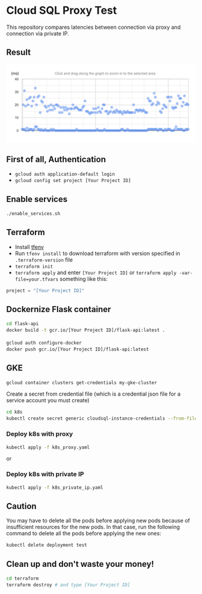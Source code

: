 # Cloud SQL Proxy Test

This repository compares latencies between connection via proxy and connection via private IP.

## Result

![proxy](./images/proxy.png)

## First of all, Authentication

* `gcloud auth application-default login`
* `gcloud config set project [Your Project ID]`

## Enable services

```bash
./enable_services.sh
```

## Terraform

* Install [tfenv](https://github.com/tfutils/tfenv)
* Run `tfenv install` to download terraform with version specified in `.terraform-version` file
* `terraform init`
* `terraform apply` and enter `[Your Project ID]` or `terraform apply -var-file=your.tfvars` something like this:

```your.tfvars
project = "[Your Project ID]"
```

## Dockernize Flask container

```bash
cd flask-api
docker build -t gcr.io/[Your Project ID]/flask-api:latest .

gcloud auth configure-docker
docker push gcr.io/[Your Project ID]/flask-api:latest
```

## GKE

```bash
gcloud container clusters get-credentials my-gke-cluster
```

Create a secret from credential file (which is a credential json file for a service account you must create)

```bash
cd k8s
kubectl create secret generic cloudsql-instance-credentials --from-file=./credentials.json
```

### Deploy k8s with proxy

```bash
kubectl apply -f k8s_proxy.yaml
```

or

### Deploy k8s with private IP

```bash
kubectl apply -f k8s_private_ip.yaml
```

## Caution

You may have to delete all the pods before applying new pods because of insufficient resources for the new pods. In that case, run the following command to delete all the pods before applying the new ones:

```bash
kubectl delete deployment test
```

## Clean up and don't waste your money!

```bash
cd terraform
terraform destroy # and type [Your Project ID]
```
